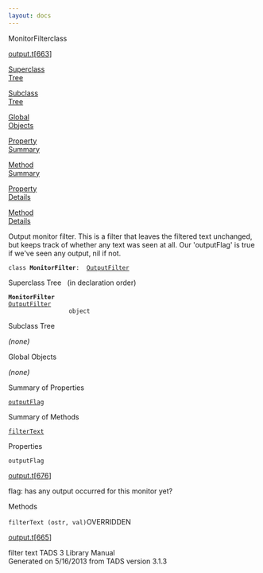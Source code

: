 ```yaml
---
layout: docs
---
```

<span class="title">MonitorFilter</span><span class="type">class</span>

[output.t](../file/output.t.html)\[[663](../source/output.t.html#663)\]

[Superclass  
Tree](#_SuperClassTree_)

[Subclass  
Tree](#_SubClassTree_)

[Global  
Objects](#_ObjectSummary_)

[Property  
Summary](#_PropSummary_)

[Method  
Summary](#_MethodSummary_)

[Property  
Details](#_Properties_)

[Method  
Details](#_Methods_)



Output monitor filter. This is a filter that leaves the filtered text
unchanged, but keeps track of whether any text was seen at all. Our
'outputFlag' is true if we've seen any output, nil if not.

`class `**`MonitorFilter`**` :   `[`OutputFilter`](../object/OutputFilter.html)



<span id="_SuperClassTree_"></span>



<span class="hdln">Superclass Tree</span>   (in declaration order)



**`MonitorFilter`**  
[`OutputFilter`](../object/OutputFilter.html)  
`                 object`  
<span id="_SubClassTree_"></span>



<span class="hdln">Subclass Tree</span>  



*(none)* <span id="_ObjectSummary_"></span>



<span class="hdln">Global Objects</span>  



*(none)* <span id="_PropSummary_"></span>



<span class="hdln">Summary of Properties</span>  



[`outputFlag`](#outputFlag)



<span id="_MethodSummary_"></span>



<span class="hdln">Summary of Methods</span>  



[`filterText`](#filterText)



<span id="_Properties_"></span>



<span class="hdln">Properties</span>  



<span id="outputFlag"></span>

`outputFlag`

[output.t](../file/output.t.html)\[[676](../source/output.t.html#676)\]



flag: has any output occurred for this monitor yet?



<span id="_Methods_"></span>



<span class="hdln">Methods</span>  



<span id="filterText"></span>

`filterText (ostr, val)`<span class="rem">OVERRIDDEN</span>

[output.t](../file/output.t.html)\[[665](../source/output.t.html#665)\]



filter text
TADS 3 Library Manual  
Generated on 5/16/2013 from TADS version 3.1.3



